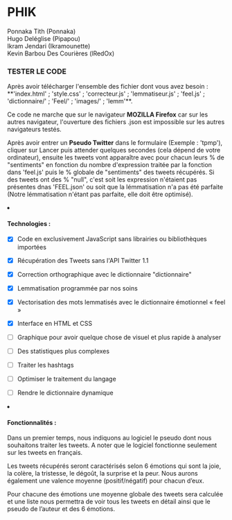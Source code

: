 # PHIK

Ponnaka Tith (Ponnaka)</br>
Hugo Deléglise (Pipapou)</br>
Ikram Jendari (Ikramounette)</br>
Kevin Barbou Des Courières (lRedOx)</br>


<h3>TESTER LE CODE</h3>
Après avoir télécharger l'ensemble des fichier dont vous avez besoin : **'index.html' ; 'style.css' ; 'correcteur.js' ; 'lemmatiseur.js' ; 'feel.js' ; 'dictionnaire/' ; 'Feel/' ; 'images/' ; 'lemm'**.

Ce code ne marche que sur le navigateur **MOZILLA Firefox** car sur les autres navigateur, l'ouverture des fichiers .json est impossible sur les autres navigateurs testés.

Après avoir entrer un **Pseudo Twitter** dans le formulaire (Exemple : 'tpmp'), cliquer sur Lancer puis attender quelques secondes (cela dépend de votre ordinateur), ensuite les tweets vont apparaître avec pour chacun leurs % de "sentiments" en fonction du nombre d'expression traitée par la fonction dans 'feel.js' puis le % globale de "sentiments" des tweets récupérés. Si des tweets ont des % "null", c'est soit les expression n'étaient pas présentes dnas 'FEEL.json' ou soit que la lémmatisation n'a pas été parfaite (Notre lémmatisation n'étant pas parfaite, elle doit être optimisé).




<li><h4>Technologies :</h4></li>

 - [x] Code en exclusivement JavaScript sans librairies ou bibliothèques importées
 - [x] Récupération des Tweets sans l'API Twitter 1.1
 - [x] Correction orthographique avec le dictionnaire "dictionnaire"
 - [x] Lemmatisation programmée par nos soins
 - [x] Vectorisation des mots lemmatisés avec le dictionnaire émotionnel « feel »
 - [x] Interface en HTML et CSS
 - [ ] Graphique pour avoir quelque chose de visuel et plus rapide à analyser
 - [ ] Des statistiques plus complexes
 - [ ] Traiter les hashtags
 - [ ] Optimiser le traitement du langage
 - [ ] Rendre le dictionnaire dynamique


<li><h4>Fonctionnalités :</h4></li>

<p>Dans un premier temps, nous indiquons au logiciel le pseudo dont nous souhaitons traiter les tweets.  A noter que le logiciel fonctionne seulement sur les tweets en français.</p>

<p>Les tweets récupérés seront caractérisés selon 6 émotions qui sont la joie, la colère, la tristesse, le dégoût, la surprise et la peur. Nous aurons également une valence moyenne (positif/négatif) pour chacun d’eux.</p>

<p>Pour chacune des émotions une moyenne globale des tweets sera calculée et une liste nous permettra de voir tous les tweets en détail ainsi que le pseudo de l’auteur et des 6 émotions.</p>
